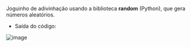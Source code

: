 Joguinho de adivinhação usando a biblioteca **random** (Python), que gera números aleatórios.

- Saída do código:

![image](https://user-images.githubusercontent.com/88458605/128288212-cdeb1b82-9a40-40b8-a259-6f97830f9a65.png)
